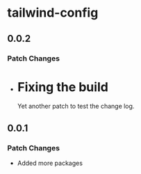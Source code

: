 # tailwind-config

## 0.0.2

### Patch Changes

- # Fixing the build

  Yet another patch to test the change log.

## 0.0.1

### Patch Changes

- Added more packages
